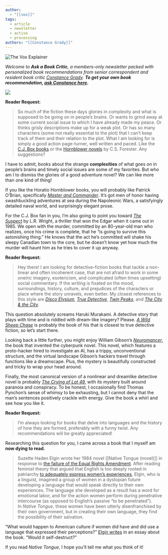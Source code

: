 ```yaml
---
author:
  - "[[vox]]"
tags:
  - article
  - newsletter
  - active
  - processing
authors: "[[Constance Grady]]"
---
```

![The Vox Explainer](https://media.sailthru.com/composer/images/sailthru-prod-6x9/Vox_NextPage_1920x525.jpg)

_Welcome to **Ask a Book Critic**, a members-only newsletter packed with personalized book recommendations from senior correspondent and resident book critic [Constance Grady](https://link.vox.com/click/38094994.3279/aHR0cHM6Ly93d3cudm94LmNvbS9hdXRob3JzL2NvbnN0YW5jZS1ncmFkeT91ZWlkPTdiMmE0MTEzZmU5NTZkZDBlZjg5ZjAyYmY1YmNjODVm/64ee35740904158c0a020c94B164cfb90). **To get your own book recommendation, [ask Constance here](https://link.vox.com/click/38094994.3279/aHR0cHM6Ly9kb2NzLmdvb2dsZS5jb20vZm9ybXMvZC9lLzFGQUlwUUxTZHFLNmNRTWJ3Y2dYTWp5YkI1UG9ZcEp6OXVxY1VsQVBRUmJoX0stNEtteWtGTmNRL3ZpZXdmb3JtP3VzcD1zZl9saW5rJnVlaWQ9N2IyYTQxMTNmZTk1NmRkMGVmODlmMDJiZjViY2M4NWY/64ee35740904158c0a020c94Ba00cafcb).**_


![](https://platform.vox.com/wp-content/uploads/sites/2/2025/01/Vox_NextPage_ConstanceGrady_12-23.png?quality=90&strip=all&crop=0%2C0%2C100%2C100&w=1440)

**Reader Request:**

> So much of the fiction these days glories in complexity and what is supposed to be going on in people’s brains. Or wants to grind away at some current social issue to which I have already made my peace. Or thinks grisly descriptions make up for a weak plot. Or has so many characters (some not really essential to the plot) that I can’t keep track of them and their relation to the plot. What I am looking for is simply a good action page-turner, well written and paced. Like the [C.J. Box books](https://link.vox.com/click/38094994.3279/aHR0cHM6Ly9nby5za2ltcmVzb3VyY2VzLmNvbS8_aWQ9MTAyNVgxNzAxNjQzJnhzPTEmdXJsPWh0dHBzOi8vYm9va3Nob3Aub3JnL3AvYm9va3MvY29sZC13aW5kLWMtai1ib3gvNzc0NTI3Mj9lYW4lM0Q5NzgwNDI1MjQ2OTE3JnhjdXN0PV9fdngwMTA2YXdEX18zOTI5OTJfX19fX19fX19fX19fX19fX19wbGF0Zm9ybS52b3guY29tJnVlaWQ9N2IyYTQxMTNmZTk1NmRkMGVmODlmMDJiZjViY2M4NWY/64ee35740904158c0a020c94B059fb14b) or the [Hornblower novels](https://link.vox.com/click/38094994.3279/aHR0cHM6Ly9nby5za2ltcmVzb3VyY2VzLmNvbS8_aWQ9MTAyNVgxNzAxNjQzJnhzPTEmdXJsPWh0dHBzOi8vYm9va3Nob3Aub3JnL3AvYm9va3Mvc2hpcC1vZi10aGUtbGluZS1jLXMtZm9yZXN0ZXIvMTExNDI3P2VhbiUzRDk3ODAzMTYyODkzNjgmeGN1c3Q9X192eDAxMDZhd0RfXzM5Mjk5Ml9fX19fX19fX19fX19fX19fX3BsYXRmb3JtLnZveC5jb20mdWVpZD03YjJhNDExM2ZlOTU2ZGQwZWY4OWYwMmJmNWJjYzg1Zg/64ee35740904158c0a020c94C07f093a4) by C.S. Forester. Any suggestions?

I have to admit, books about the strange **complexities** of what goes on in people’s brains and timely social issues are some of my favorites. But who am I to dismiss the glories of a good adventure novel? We can like more than one kind of thing!

If you like the Horatio Hornblower books, you will probably like Patrick O’Brian, specifically [_Master and Commander_](https://link.vox.com/click/38094994.3279/aHR0cHM6Ly9nby5za2ltcmVzb3VyY2VzLmNvbS8_aWQ9MTAyNVgxNzAxNjQzJnhzPTEmdXJsPWh0dHBzOi8vYm9va3Nob3Aub3JnL3AvYm9va3MvbWFzdGVyLWFuZC1jb21tYW5kZXItcGF0cmljay1vLWJyaWFuLzE1NTQwMjI1P2VhbiUzRDk3ODAzOTM1NDE1ODgmeGN1c3Q9X192eDAxMDZhd0RfXzM5Mjk5Ml9fX19fX19fX19fX19fX19fX3BsYXRmb3JtLnZveC5jb20mdWVpZD03YjJhNDExM2ZlOTU2ZGQwZWY4OWYwMmJmNWJjYzg1Zg/64ee35740904158c0a020c94Dde719ef3). It’s got men of honor having swashbuckling adventures at sea during the Napoleonic Wars, a satisfyingly detailed naval world, and surprisingly elegant prose.

For the C.J. Box fan in you, I’m also going to point you toward [_The Suspect_](https://link.vox.com/click/38094994.3279/aHR0cHM6Ly9nby5za2ltcmVzb3VyY2VzLmNvbS8_aWQ9MTAyNVgxNzAxNjQzJnhzPTEmdXJsPWh0dHBzOi8vYm9va3Nob3Aub3JnL3AvYm9va3MvbXVyZGVyLWluLWEtc21hbGwtdG93bi10aGUtc3VzcGVjdC1sLXItd3JpZ2h0LzIxNDQzNTA0P2VhbiUzRDk3ODE2MzE5NDMxNjQmeGN1c3Q9X192eDAxMDZhd0RfXzM5Mjk5Ml9fX19fX19fX19fX19fX19fX3BsYXRmb3JtLnZveC5jb20mdWVpZD03YjJhNDExM2ZlOTU2ZGQwZWY4OWYwMmJmNWJjYzg1Zg/64ee35740904158c0a020c94Ecfc5f8b2) by L.R. Wright, a thriller that won the Edgar when it came out in 1985. We open with the murder, committed by an 80-year-old man who realizes, once his crime is complete, that he “is going to survive this astonishing thing.” He knows that the act he’s committed will shake his sleepy Canadian town to the core, but he doesn’t know yet how much the murder will haunt him as he tries to cover it up anyway.

**Reader Request:**

> Hey there! I am looking for detective-fiction books that tackle a non-linear and often incoherent case, that are not afraid to work in some oneiric imagery, esotericism, and complicated (often times upsetting) social commentary. If the writing is fixated on the mood, surroundings, history, culture, and prejudices of the characters or place where the story unravels, even better. My closest references to this style are [_Disco Elysium_](https://link.vox.com/click/38094994.3279/aHR0cHM6Ly9lbi53aWtpcGVkaWEub3JnL3dpa2kvRGlzY29fRWx5c2l1bT91ZWlkPTdiMmE0MTEzZmU5NTZkZDBlZjg5ZjAyYmY1YmNjODVm/64ee35740904158c0a020c94B326add8d), [_True Detective_](https://link.vox.com/click/38094994.3279/aHR0cHM6Ly93d3cudm94LmNvbS8yMDE5LzEvMjgvMTgyMDEzNjcvdHJ1ZS1kZXRlY3RpdmUtYmVzdC10di1zaG93cy1oYm8_dWVpZD03YjJhNDExM2ZlOTU2ZGQwZWY4OWYwMmJmNWJjYzg1Zg/64ee35740904158c0a020c94B138fdc8b), [_Twin Peaks_](https://link.vox.com/click/38094994.3279/aHR0cHM6Ly93d3cudm94LmNvbS9jdWx0dXJlLzIwMTcvOS82LzE2MjU2MzUyL3R3aW4tcGVha3MtdGhlLXJldHVybi1yZXZpZXctbWluaXNlcmllcy1zaG93dGltZT91ZWlkPTdiMmE0MTEzZmU5NTZkZDBlZjg5ZjAyYmY1YmNjODVm/64ee35740904158c0a020c94Bfb8b21fb), and [_The City & the City_](https://link.vox.com/click/38094994.3279/aHR0cHM6Ly9ib29rc2hvcC5vcmcvcC9ib29rcy90aGUtY2l0eS10aGUtY2l0eS1jaGluYS1taWV2aWxsZS8yNjYwNjk_ZWFuPTk3ODAzNDU0OTc1MjkmdWVpZD03YjJhNDExM2ZlOTU2ZGQwZWY4OWYwMmJmNWJjYzg1Zg/64ee35740904158c0a020c94B91ee4bb0).

This question absolutely screams Haruki Murakami. A detective story that plays with time and is riddled with dream-like imagery? Please. [_A Wild Sheep Chase_](https://link.vox.com/click/38094994.3279/aHR0cHM6Ly9nby5za2ltcmVzb3VyY2VzLmNvbS8_aWQ9MTAyNVgxNzAxNjQzJnhzPTEmdXJsPWh0dHBzOi8vYm9va3Nob3Aub3JnL3AvYm9va3MvYS13aWxkLXNoZWVwLWNoYXNlLWhhcnVraS1tdXJha2FtaS82ODYwNzcwP2VhbiUzRDk3ODAzNzU3MTg5NDYmeGN1c3Q9X192eDAxMDZhd0RfXzM5Mjk5Ml9fX19fX19fX19fX19fX19fX3BsYXRmb3JtLnZveC5jb20mdWVpZD03YjJhNDExM2ZlOTU2ZGQwZWY4OWYwMmJmNWJjYzg1Zg/64ee35740904158c0a020c94Ff17b0f7c) is probably the book of his that is closest to true detective fiction, so let’s start there.

Looking back a little further, you might enjoy William Gibson’s [_Neuromancer_](https://link.vox.com/click/38094994.3279/aHR0cHM6Ly9nby5za2ltcmVzb3VyY2VzLmNvbS8_aWQ9MTAyNVgxNzAxNjQzJnhzPTEmdXJsPWh0dHBzOi8vYm9va3Nob3Aub3JnL3AvYm9va3MvbmV1cm9tYW5jZXItd2lsbGlhbS1naWJzb24vNzUwMzI4Nz9lYW4lM0Q5NzgwNDQxMDA3NDYyJnhjdXN0PV9fdngwMTA2YXdEX18zOTI5OTJfX19fX19fX19fX19fX19fX19wbGF0Zm9ybS52b3guY29tJnVlaWQ9N2IyYTQxMTNmZTk1NmRkMGVmODlmMDJiZjViY2M4NWY/64ee35740904158c0a020c94Gfb09524d), the book that invented the cyberpunk novel. This novel, which features a proto-hacker hired to investigate an AI, has a trippy, unconventional structure, and the virtual landscape Gibson’s hackers travel through functions like a dreamscape. Plus, the mystery is beautifully constructed and tricky to wrap your head around.

Finally, the most canonical version of a nonlinear and dreamlike detective novel is probably [_The Crying of Lot 49_](https://link.vox.com/click/38094994.3279/aHR0cHM6Ly9nby5za2ltcmVzb3VyY2VzLmNvbS8_aWQ9MTAyNVgxNzAxNjQzJnhzPTEmdXJsPWh0dHBzOi8vYm9va3Nob3Aub3JnL3AvYm9va3MvdGhlLWNyeWluZy1vZi1sb3QtNDktdGhvbWFzLXB5bmNob24vODg2MzIwNj9lYW4lM0Q5NzgwMDYwOTEzMDc2JnhjdXN0PV9fdngwMTA2YXdEX18zOTI5OTJfX19fX19fX19fX19fX19fX19wbGF0Zm9ybS52b3guY29tJnVlaWQ9N2IyYTQxMTNmZTk1NmRkMGVmODlmMDJiZjViY2M4NWY/64ee35740904158c0a020c94H1b0c7394), with its mystery built around paranoia and conspiracy. To be honest, I occasionally find Thomas Pynchon’s sense of whimsy to be exhausting, but I cannot deny that the man’s sentences positively crackle with energy. Give the book a whirl and see how you like it.

**Reader Request:**

> I’m always looking for books that delve into languages and the history of how they are formed, preferably with a funny twist. Any recommendations will be greatly appreciated!

Researching this question for you, I came across a book that I myself am **now dying to read.**

> Suzette Haden Elgin wrote her 1984 novel [[Native Tongue (novel)]] in response to [the failure of the Equal Rights Amendment](https://link.vox.com/click/38094994.3279/aHR0cHM6Ly9saXRodWIuY29tL3RoaXMtc2NpZW5jZS1maWN0aW9uLW5vdmVsaXN0LWNyZWF0ZWQtYS1mZW1pbmlzdC1sYW5ndWFnZS1mcm9tLXNjcmF0Y2gvP3VlaWQ9N2IyYTQxMTNmZTk1NmRkMGVmODlmMDJiZjViY2M4NWY/64ee35740904158c0a020c94B759f28f9). After reading feminist theory that argued that English is too deeply rooted in patriarchy [to adequately express women’s experiences](https://link.vox.com/click/38094994.3279/aHR0cHM6Ly93d3cudm94LmNvbS9jdWx0dXJlLzIwMTcvMTEvMzAvMTY2NDQzOTQvbGFuZ3VhZ2Utc2V4dWFsLXZpb2xlbmNlP3VlaWQ9N2IyYTQxMTNmZTk1NmRkMGVmODlmMDJiZjViY2M4NWY/64ee35740904158c0a020c94B12c98c3b), Elgin, who is a linguist, imagined a group of women in a dystopian future developing a language that would speak directly to their own experiences. The language she developed as a result has a word for emotional labor, and for the action women perform during penetrative intercourse (as opposed to English’s passive “to be penetrated”). In _Native Tongue_, these women have been utterly disenfranchised by their own government, but in creating their own language, they find the possibility of their salvation.

“What would happen to American culture if women did have and did use a language that expressed their perceptions?” [Elgin writes](https://link.vox.com/click/38094994.3279/aHR0cHM6Ly93d3cuc2Z3YS5vcmcvbWVtYmVycy9lbGdpbi9OYXRpdmVUb25ndWUvbGFkYWFubGFuZy5odG1sP3VlaWQ9N2IyYTQxMTNmZTk1NmRkMGVmODlmMDJiZjViY2M4NWY/64ee35740904158c0a020c94Bf728d950) in an essay about the book. “Would it self-destruct?”

If you read _Native Tongue_, I hope you’ll tell me what you think of it!

